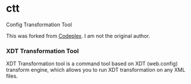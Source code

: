 # ctt
Config Transformation Tool

This was forked from [Codeplex](https://archive.codeplex.com/?p=ctt). I am not the original author.

### XDT Transformation Tool
XDT Transformation tool is a command tool based on XDT (web.config) transform engine, which allows you to run XDT transformation on any XML files.
